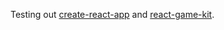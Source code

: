 Testing out [create-react-app](https://github.com/facebookincubator/create-react-app) and [react-game-kit](https://github.com/FormidableLabs/react-game-kit).